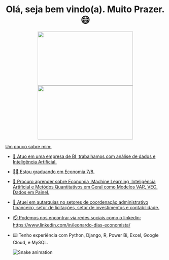 <h1 align="center"> Olá, seja bem vindo(a). Muito Prazer. 😄 </h1>

<div align="center">
  <a href="https://github.com/Leonardo-Dias-Up">
  <img height="170em" width="300em" src="https://github-readme-stats.vercel.app/api?username=Leonardo-Dias-Up&show_icons=true&theme=dark&include_all_commits=true&count_private=true"/>
  <img height="170em" width="300em" src="https://github-readme-stats.vercel.app/api/top-langs/?username=Leonardo-Dias-Up&layout=compact&langs_count=7&theme=dark"/>
</div>


Um pouco sobre mim:

- 🔭 Atuo em uma empresa de BI, trabalhamos com análise de dados e Inteligência Artificial.
- 🙋‍♂️ Estou graduando em Economia 7/8.
- 🌱 Procuro aprender sobre Economia, Machine Learning, Inteligência Artificial e Metódos Quantitativos em Geral como Modelos VAR, VEC, Dados em Painel.
- 🎲 Atuei em autarquias no setores de coordenação administrativo financeiro, setor de licitações, setor de investimentos e contabilidade.
- 📫 Podemos nos encontrar via redes sociais como o linkedin: https://www.linkedin.com/in/leonardo-dias-economista/
- ⌨️ Tenho experiência com Python, Django, R, Power Bi, Excel, Google Cloud, e MySQL.



  ![Snake animation](https://github.com/Leonardo-Dias-Up/github-contribution-grid-snake.svg)
